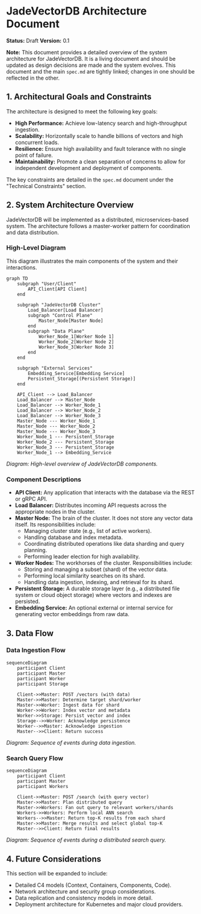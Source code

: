 # JadeVectorDB Architecture Document

**Status:** Draft
**Version:** 0.1

**Note:** This document provides a detailed overview of the system architecture for JadeVectorDB. It is a living document and should be updated as design decisions are made and the system evolves. This document and the main `spec.md` are tightly linked; changes in one should be reflected in the other.

## 1. Architectural Goals and Constraints

The architecture is designed to meet the following key goals:
- **High Performance:** Achieve low-latency search and high-throughput ingestion.
- **Scalability:** Horizontally scale to handle billions of vectors and high concurrent loads.
- **Resilience:** Ensure high availability and fault tolerance with no single point of failure.
- **Maintainability:** Promote a clean separation of concerns to allow for independent development and deployment of components.

The key constraints are detailed in the `spec.md` document under the "Technical Constraints" section.

## 2. System Architecture Overview

JadeVectorDB will be implemented as a distributed, microservices-based system. The architecture follows a master-worker pattern for coordination and data distribution.

### High-Level Diagram

This diagram illustrates the main components of the system and their interactions.

```mermaid
graph TD
    subgraph "User/Client"
        API_Client[API Client]
    end

    subgraph "JadeVectorDB Cluster"
        Load_Balancer[Load Balancer]
        subgraph "Control Plane"
            Master_Node[Master Node]
        end
        subgraph "Data Plane"
            Worker_Node_1[Worker Node 1]
            Worker_Node_2[Worker Node 2]
            Worker_Node_3[Worker Node 3]
        end
    end

    subgraph "External Services"
        Embedding_Service[Embedding Service]
        Persistent_Storage[(Persistent Storage)]
    end

    API_Client --> Load_Balancer
    Load_Balancer --> Master_Node
    Load_Balancer --> Worker_Node_1
    Load_Balancer --> Worker_Node_2
    Load_Balancer --> Worker_Node_3
    Master_Node --- Worker_Node_1
    Master_Node --- Worker_Node_2
    Master_Node --- Worker_Node_3
    Worker_Node_1 --- Persistent_Storage
    Worker_Node_2 --- Persistent_Storage
    Worker_Node_3 --- Persistent_Storage
    Worker_Node_1 --> Embedding_Service
```
*Diagram: High-level overview of JadeVectorDB components.*

### Component Descriptions

- **API Client:** Any application that interacts with the database via the REST or gRPC API.
- **Load Balancer:** Distributes incoming API requests across the appropriate nodes in the cluster.
- **Master Node:** The brain of the cluster. It does not store any vector data itself. Its responsibilities include:
    - Managing cluster state (e.g., list of active workers).
    - Handling database and index metadata.
    - Coordinating distributed operations like data sharding and query planning.
    - Performing leader election for high availability.
- **Worker Nodes:** The workhorses of the cluster. Responsibilities include:
    - Storing and managing a subset (shard) of the vector data.
    - Performing local similarity searches on its shard.
    - Handling data ingestion, indexing, and retrieval for its shard.
- **Persistent Storage:** A durable storage layer (e.g., a distributed file system or cloud object storage) where vectors and indexes are persisted.
- **Embedding Service:** An optional external or internal service for generating vector embeddings from raw data.

## 3. Data Flow

### Data Ingestion Flow

```mermaid
sequenceDiagram
    participant Client
    participant Master
    participant Worker
    participant Storage

    Client->>Master: POST /vectors (with data)
    Master->>Master: Determine target shard/worker
    Master->>Worker: Ingest data for shard
    Worker->>Worker: Index vector and metadata
    Worker->>Storage: Persist vector and index
    Storage-->>Worker: Acknowledge persistence
    Worker-->>Master: Acknowledge ingestion
    Master-->>Client: Return success
```
*Diagram: Sequence of events during data ingestion.*

### Search Query Flow

```mermaid
sequenceDiagram
    participant Client
    participant Master
    participant Workers

    Client->>Master: POST /search (with query vector)
    Master->>Master: Plan distributed query
    Master->>Workers: Fan out query to relevant workers/shards
    Workers->>Workers: Perform local ANN search
    Workers-->>Master: Return top-K results from each shard
    Master->>Master: Merge results and select global top-K
    Master-->>Client: Return final results
```
*Diagram: Sequence of events during a distributed search query.*

## 4. Future Considerations

This section will be expanded to include:
- Detailed C4 models (Context, Containers, Components, Code).
- Network architecture and security group considerations.
- Data replication and consistency models in more detail.
- Deployment architecture for Kubernetes and major cloud providers.
